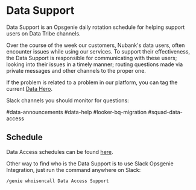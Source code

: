 # Data Support

Data Support is an Opsgenie daily rotation schedule for helping support users on Data Tribe channels.

Over the course of the week our customers, Nubank's data users, often encounter issues while using our services. To support their effectiveness, the Data Support is responsible for communicating with these users; looking into their issues in a timely manner; routing questions made via private messages and other channels to the proper one.

If the problem is related to a problem in our platform, you can tag the current [Data Hero](https://github.com/nubank/data-platform-docs/blob/master/squad/data-access/data-hero.md).

Slack channels you should monitor for questions:

#data-announcements
#data-help
#looker-bq-migration
#squad-data-access

## Schedule

Data Access schedules can be found [here](https://nubank.app.opsgenie.com/teams/dashboard/7dd354df-4fdf-4b26-8ae1-f4726948afe4/main).

Other way to find who is the Data Support is to use Slack Opsgenie Integration, just run the command anywhere on Slack:

`/genie whoisoncall Data Access Support`
